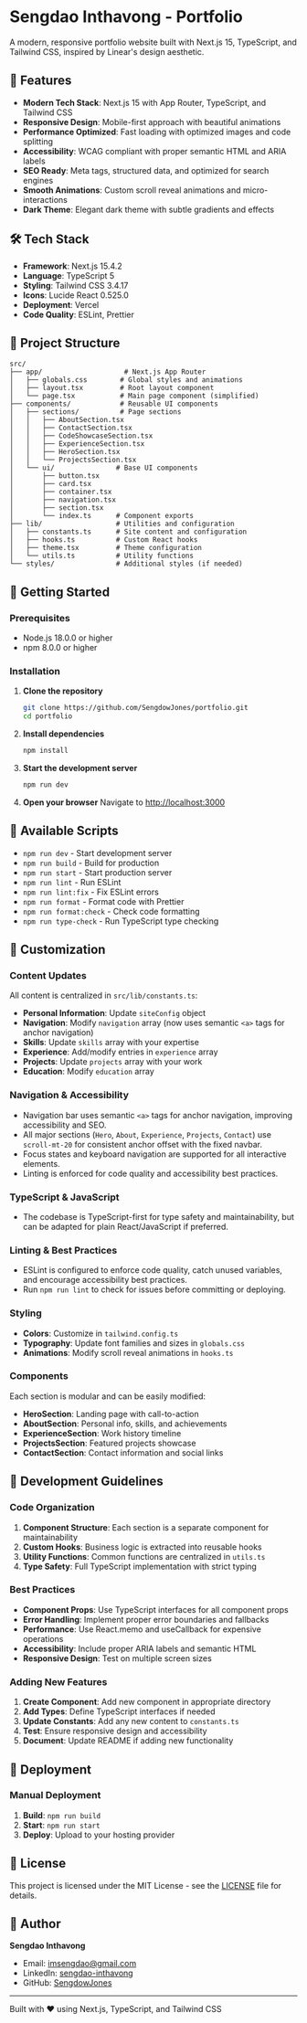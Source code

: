 # Sengdao Inthavong - Portfolio

A modern, responsive portfolio website built with Next.js 15, TypeScript, and Tailwind CSS, inspired by Linear's design aesthetic.

## 🚀 Features

- **Modern Tech Stack**: Next.js 15 with App Router, TypeScript, and Tailwind CSS
- **Responsive Design**: Mobile-first approach with beautiful animations
- **Performance Optimized**: Fast loading with optimized images and code splitting
- **Accessibility**: WCAG compliant with proper semantic HTML and ARIA labels
- **SEO Ready**: Meta tags, structured data, and optimized for search engines
- **Smooth Animations**: Custom scroll reveal animations and micro-interactions
- **Dark Theme**: Elegant dark theme with subtle gradients and effects

## 🛠️ Tech Stack

- **Framework**: Next.js 15.4.2
- **Language**: TypeScript 5
- **Styling**: Tailwind CSS 3.4.17
- **Icons**: Lucide React 0.525.0
- **Deployment**: Vercel
- **Code Quality**: ESLint, Prettier

## 📁 Project Structure

```
src/
├── app/                    # Next.js App Router
│   ├── globals.css        # Global styles and animations
│   ├── layout.tsx         # Root layout component
│   └── page.tsx           # Main page component (simplified)
├── components/            # Reusable UI components
│   ├── sections/          # Page sections
│   │   ├── AboutSection.tsx
│   │   ├── ContactSection.tsx
│   │   ├── CodeShowcaseSection.tsx
│   │   ├── ExperienceSection.tsx
│   │   ├── HeroSection.tsx
│   │   └── ProjectsSection.tsx
│   └── ui/               # Base UI components
│       ├── button.tsx
│       ├── card.tsx
│       ├── container.tsx
│       ├── navigation.tsx
│       ├── section.tsx
│       └── index.ts      # Component exports
├── lib/                  # Utilities and configuration
│   ├── constants.ts      # Site content and configuration
│   ├── hooks.ts          # Custom React hooks
│   ├── theme.tsx         # Theme configuration
│   └── utils.ts          # Utility functions
└── styles/               # Additional styles (if needed)
```

## 🚀 Getting Started

### Prerequisites

- Node.js 18.0.0 or higher
- npm 8.0.0 or higher

### Installation

1. **Clone the repository**
   ```bash
   git clone https://github.com/SengdowJones/portfolio.git
   cd portfolio
   ```

2. **Install dependencies**
   ```bash
   npm install
   ```

3. **Start the development server**
   ```bash
   npm run dev
   ```

4. **Open your browser**
   Navigate to [http://localhost:3000](http://localhost:3000)

## 📝 Available Scripts

- `npm run dev` - Start development server
- `npm run build` - Build for production
- `npm run start` - Start production server
- `npm run lint` - Run ESLint
- `npm run lint:fix` - Fix ESLint errors
- `npm run format` - Format code with Prettier
- `npm run format:check` - Check code formatting
- `npm run type-check` - Run TypeScript type checking

## 🎨 Customization

### Content Updates

All content is centralized in `src/lib/constants.ts`:

- **Personal Information**: Update `siteConfig` object
- **Navigation**: Modify `navigation` array (now uses semantic `<a>` tags for anchor navigation)
- **Skills**: Update `skills` array with your expertise
- **Experience**: Add/modify entries in `experience` array
- **Projects**: Update `projects` array with your work
- **Education**: Modify `education` array

### Navigation & Accessibility

- Navigation bar uses semantic `<a>` tags for anchor navigation, improving accessibility and SEO.
- All major sections (`Hero`, `About`, `Experience`, `Projects`, `Contact`) use `scroll-mt-20` for consistent anchor offset with the fixed navbar.
- Focus states and keyboard navigation are supported for all interactive elements.
- Linting is enforced for code quality and accessibility best practices.

### TypeScript & JavaScript

- The codebase is TypeScript-first for type safety and maintainability, but can be adapted for plain React/JavaScript if preferred.

### Linting & Best Practices

- ESLint is configured to enforce code quality, catch unused variables, and encourage accessibility best practices.
- Run `npm run lint` to check for issues before committing or deploying.

### Styling

- **Colors**: Customize in `tailwind.config.ts`
- **Typography**: Update font families and sizes in `globals.css`
- **Animations**: Modify scroll reveal animations in `hooks.ts`

### Components

Each section is modular and can be easily modified:

- **HeroSection**: Landing page with call-to-action
- **AboutSection**: Personal info, skills, and achievements
- **ExperienceSection**: Work history timeline
- **ProjectsSection**: Featured projects showcase
- **ContactSection**: Contact information and social links

## 🔧 Development Guidelines

### Code Organization

1. **Component Structure**: Each section is a separate component for maintainability
2. **Custom Hooks**: Business logic is extracted into reusable hooks
3. **Utility Functions**: Common functions are centralized in `utils.ts`
4. **Type Safety**: Full TypeScript implementation with strict typing

### Best Practices

- **Component Props**: Use TypeScript interfaces for all component props
- **Error Handling**: Implement proper error boundaries and fallbacks
- **Performance**: Use React.memo and useCallback for expensive operations
- **Accessibility**: Include proper ARIA labels and semantic HTML
- **Responsive Design**: Test on multiple screen sizes

### Adding New Features

1. **Create Component**: Add new component in appropriate directory
2. **Add Types**: Define TypeScript interfaces if needed
3. **Update Constants**: Add any new content to `constants.ts`
4. **Test**: Ensure responsive design and accessibility
5. **Document**: Update README if adding new functionality

## 🚀 Deployment

### Manual Deployment

1. **Build**: `npm run build`
2. **Start**: `npm run start`
3. **Deploy**: Upload to your hosting provider

## 📄 License

This project is licensed under the MIT License - see the [LICENSE](LICENSE) file for details.

## 👤 Author

**Sengdao Inthavong**
- Email: imsengdao@gmail.com
- LinkedIn: [sengdao-inthavong](https://linkedin.com/in/sengdao-inthavong)
- GitHub: [SengdowJones](https://github.com/SengdowJones)

---

Built with ❤️ using Next.js, TypeScript, and Tailwind CSS
